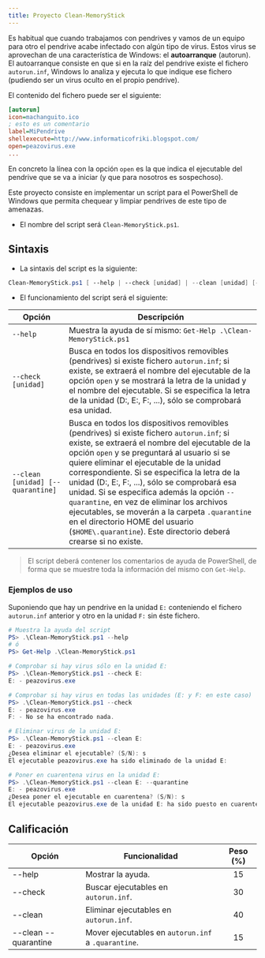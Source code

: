 ```yaml
---
title: Proyecto Clean-MemoryStick
---
```


Es habitual que cuando trabajamos con pendrives y vamos de un equipo para otro el pendrive acabe infectado con algún tipo de virus. Estos virus se aprovechan de una característica de Windows: el **autoarranque** (autorun). El autoarranque consiste en que si en la raíz del pendrive existe el fichero `autorun.inf`, Windows lo analiza y ejecuta lo que indique ese fichero (pudiendo ser un virus oculto en el propio pendrive).

El contenido del fichero puede ser el siguiente:

```ini
[autorun]
icon=machanguito.ico
; esto es un comentario
label=MiPendrive
shellexecute=http://www.informaticofriki.blogspot.com/
open=peazovirus.exe
...
```

En concreto la línea con la opción  `open` es la que indica el ejecutable del pendrive que se va a
iniciar (y que para nosotros es sospechoso).

Este proyecto consiste en implementar un script para el PowerShell de Windows que permita chequear y limpiar pendrives de este tipo de amenazas.

* El nombre del script será `Clean-MemoryStick.ps1`.

## Sintaxis

* La sintaxis del script es la siguiente:

```powershell
Clean-MemoryStick.ps1 [ --help | --check [unidad] | --clean [unidad] [--quarantine] ]
```

* El funcionamiento del script será el siguiente:

| Opción                            | Descripción                                                  |
| --------------------------------- | ------------------------------------------------------------ |
| `--help`                          | Muestra la ayuda de sí mismo: `Get-Help .\Clean-MemoryStick.ps1` |
| `--check [unidad] `               | Busca en todos los dispositivos removibles (pendrives) si existe fichero `autorun.inf`; si existe, se extraerá el nombre del ejecutable de la opción `open`  y se mostrará la letra de la unidad y el nombre del ejecutable.  Si se especifica la letra de la unidad (D:, E:, F:, ...), sólo se comprobará esa unidad. |
| `--clean [unidad] [--quarantine]` | Busca en todos los dispositivos removibles (pendrives) si existe fichero `autorun.inf`; si existe, se extraerá el nombre del ejecutable de la opción `open`  y se preguntará al usuario si se quiere eliminar el ejecutable de la unidad correspondiente.  Si se especifica la letra de la unidad (D:, E:, F:, ...), sólo se comprobará esa unidad. Si se especifica además la opción `--quarantine`, en vez de eliminar los archivos ejecutables, se moverán a la carpeta `.quarantine` en el directorio HOME del usuario (`$HOME\.quarantine`). Este directorio deberá crearse si no existe. |

> El script deberá contener los comentarios de ayuda de PowerShell, de forma que se muestre toda la información del mismo con `Get-Help`.

### Ejemplos de uso

Suponiendo que hay un pendrive en la unidad `E:` conteniendo el fichero `autorun.inf` anterior y otro en la unidad `F:` sin éste fichero.

```powershell
# Muestra la ayuda del script
PS> .\Clean-MemoryStick.ps1 --help
# ó
PS> Get-Help .\Clean-MemoryStick.ps1

# Comprobar si hay virus sólo en la unidad E:
PS> .\Clean-MemoryStick.ps1 --check E:
E: - peazovirus.exe

# Comprobar si hay virus en todas las unidades (E: y F: en este caso)
PS> .\Clean-MemoryStick.ps1 --check
E: - peazovirus.exe
F: - No se ha encontrado nada.

# Eliminar virus de la unidad E:
PS> .\Clean-MemoryStick.ps1 --clean E:
E: - peazovirus.exe
¿Desea eliminar el ejecutable? (S/N): s
El ejecutable peazovirus.exe ha sido eliminado de la unidad E:

# Poner en cuarentena virus en la unidad E:
PS> .\Clean-MemoryStick.ps1 --clean E: --quarantine
E: - peazovirus.exe
¿Desea poner el ejecutable en cuarentena? (S/N): s
El ejecutable peazovirus.exe de la unidad E: ha sido puesto en cuarentena.
```

## Calificación

| Opción               | Funcionalidad                                       | Peso (%) |
| -------------------- | --------------------------------------------------- | :------: |
| --help               | Mostrar la ayuda.                                   |    15    |
| --check              | Buscar ejecutables en `autorun.inf`.                |    30    |
| --clean              | Eliminar ejecutables en `autorun.inf`.              |    40    |
| --clean --quarantine | Mover ejecutables en `autorun.inf` a `.quarantine`. |    15    |